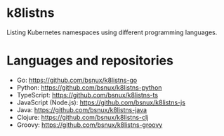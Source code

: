 # k8listns
Listing Kubernetes namespaces using different programming languages.

# Languages and repositories

* Go: https://github.com/bsnux/k8listns-go
* Python: https://github.com/bsnux/k8listns-python
* TypeScript: https://github.com/bsnux/k8listns-ts
* JavaScript (Node.js): https://github.com/bsnux/k8listns-js
* Java: https://github.com/bsnux/k8listns-java
* Clojure: https://github.com/bsnux/k8listns-clj
* Groovy: https://github.com/bsnux/k8listns-groovy
